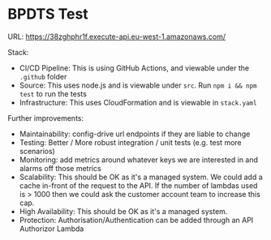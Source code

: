 # BPDTS Test

URL: https://38zghphr1f.execute-api.eu-west-1.amazonaws.com/

Stack:
- CI/CD Pipeline: This is using GitHub Actions, and viewable under the `.github` folder
- Source: This uses node.js and is viewable under `src`. Run `npm i && npm test` to run the tests
- Infrastructure: This uses CloudFormation and is viewable in `stack.yaml`

Further improvements:
- Maintainability: config-drive url endpoints if they are liable to change
- Testing: Better / More robust integration / unit tests (e.g. test more scenarios)
- Monitoring: add metrics around whatever keys we are interested in and alarms off those metrics
- Scalability: This should be OK as it's a managed system. We could add a cache in-front of the request to the API. If the number of lambdas used is > 1000 then we could ask the customer account team to increase this cap.
- High Availability: This should be OK as it's a managed system.
- Protection: Authorisation/Authentication can be added through an API Authorizor Lambda
